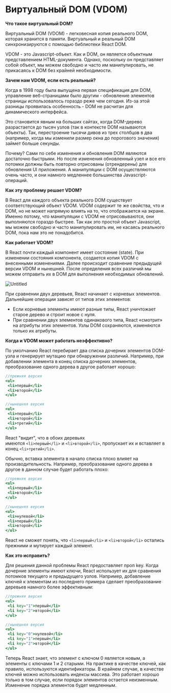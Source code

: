 # Виртуальный DOM (VDOM)

**Что такое виртуальный DOM?**

Виртуальный DOM (VDOM) - легковесная копия реального DOM, которая хранится в памяти. Виртуальный и реальный DOM синхронизируются с помощью библиотеки React DOM.

VDOM - это Javascript-объект. Как и DOM, он является объектным представлением HTML-документа. Однако, поскольку он представляет собой объект, мы можем свободно и часто им манипулировать, не прикасаясь к DOM без крайней необходимости.

**Зачем нам VDOM, если есть реальный?**

Когда в 1998 году была выпущена первая спецификация для DOM, управление веб-страницами было другим - обновление элементов страницы использовалось гораздо реже чем сегодня. Из-за этой разницы проявилась особенность - DOM не расчитан для динамического интерфейса.

Это становится явным на больших сайтах, когда DOM-дерево разрастается до тысяч узлов (так в контексте DOM называются объекты). Так, перестроение тысячи дивов из трех столбцов в два (например, когда мы изменили размер окна до порогового значения) займет больше секунды. 

Почему? Сами по себе изменения и обновления DOM являются достаточно быстрыми. Но после изменения обновленный узел и все его потомки должны быть повторно отрисованы (отрендерены) для обновления UI приложения. А манипуляции с DOM осуществляются очень часто, и они намного медленнее большинства Javascript-операций.

**Как эту проблему решает VDOM?**

В React для каждого объекта реального DOM существует соответствующий объект VDOM. VDOM содержит те же свойства, что и DOM, но не может напрямую влиять на то, что отображается на экране. Именно потому, что манипуляции с VDOM не отрисовываются, они выполняются гораздо быстрее. Так как это простой объект Javascript, мы можем свободно и часто манипулировать им, не касаясь реального DOM, пока нам это не понадобится.

**Как работает VDOM?**

В React почти каждый компонент имеет состояние (state). При изменении состояния компонента, создается копия VDOM с внесенными изменениями. Далее происходит сравнение предыдущей версии VDOM и нынешней. После определения всех различий мы можем отправить их в DOM для выполнения необходимых обновлений. 

![Untitled](https://user-images.githubusercontent.com/84741982/146640438-23195122-150e-4533-87db-69c15b4ae1ee.png)

При сравнении двух деревьев, React начинает с корневых элементов. Дальнейшие операции зависят от типов этих элементов:

- Если корневые элементы имеют разные типы, React уничтожает старое дерево и строит новое с нуля.
- При сравнении двух элементов одинакового типа, React «смотрит» на атрибуты этих элементов. Узлы DOM сохраняются, изменяются только их атрибуты.

**Когда и VDOM может работать неэффективно?**

По умолчанию React перебирает два списка дочерних элементов DOM-узла и генерирует мутацию при обнаружении различий. Например, при добавлении элемента в конец списка дочерних элементов, преобразование одного дерева в другое работает хорошо:

```jsx
//прежняя версия
<ul>
 <li>первый</li>
 <li>второй</li>
</ul>

//нынешняя версия
<ul>
 <li>первый</li>
 <li>второй</li>
 <li>третий</li>
</ul>
```

React "видит", что в обоих деревьях имеются `<li>первый</li>` и `<li>второй</li>`, пропускает их и вставляет в конец `<li>третий</li>`.

Обычно, вставка элемента в начало списка плохо влияет на производительность. Например, преобразование одного дерева в другое в данном случае будет работать плохо:

```jsx
//прежняя версия
<ul>
 <li>первый</li>
 <li>второй</li>
</ul>

//нынешняя версия
<ul>
 <li>нулевой</li>
 <li>первый</li>
 <li>второй</li>
</ul>
```

React не сможет понять, что `<li>первый</li>` и `<li>второй</li>` остались прежними и мутирует каждый элемент.

**Как это исправить?**

Для решения данной проблемы React предоставляет проп key. Когда дочерние элементы имеют ключи, React использует их для сравнения потомков текущего и предыдущего узлов. Например, добавление ключей к элементам из последнего примера сделает преобразование деревьев намного более эффективным:

```jsx
//прежняя версия
<ul>
 <li key="1">первый</li>
 <li key="2">второй</li>
</ul>

//нынешняя версия
<ul>
 <li key="0">нулевой</li>
 <li key="1">первый</li>
 <li key="2">второй</li>
</ul>
```

Теперь React знает, что элемент с ключом 0 является новым, а элементы с ключами 1 и 2 старыми. На практике в качестве ключей, как правило, используются идентификаторы. В крайнем случае, в качестве ключей можно использовать индексы массива. Это работает хорошо только в том случае, если порядок элементов остается неизменным. Изменение порядка элементов будет медленным.
